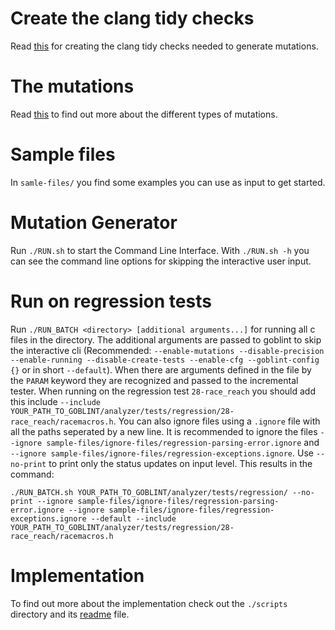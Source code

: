 # Create the clang tidy checks
Read [this](clang-mutations/README.md) for creating the clang tidy checks needed to generate mutations.

# The mutations
Read [this](clang-mutations/MUTATIONS.md) to find out more about the different types of mutations.

# Sample files
In `samle-files/` you find some examples you can use as input to get started.

# Mutation Generator
Run `./RUN.sh` to start the Command Line Interface. With `./RUN.sh -h` you can see the command line options for skipping the interactive user input.

# Run on regression tests
Run `./RUN_BATCH <directory> [additional arguments...]` for running all c files in the directory. The additional arguments are passed to goblint to skip the interactive cli (Recommended: `--enable-mutations --disable-precision --enable-running --disable-create-tests --enable-cfg --goblint-config {}` or in short `--default`). When there are arguments defined in the file by the `PARAM` keyword they are recognized and passed to the incremental tester. When running on the regression test `28-race_reach` you should add this include `--include YOUR_PATH_TO_GOBLINT/analyzer/tests/regression/28-race_reach/racemacros.h`. You can also ignore files using a `.ignore` file with all the paths seperated by a new line. It is recommended to ignore the files `--ignore sample-files/ignore-files/regression-parsing-error.ignore` and `--ignore sample-files/ignore-files/regression-exceptions.ignore`. Use `--no-print` to print only the status updates on input level. This results in the command:
```
./RUN_BATCH.sh YOUR_PATH_TO_GOBLINT/analyzer/tests/regression/ --no-print --ignore sample-files/ignore-files/regression-parsing-error.ignore --ignore sample-files/ignore-files/regression-exceptions.ignore --default --include YOUR_PATH_TO_GOBLINT/analyzer/tests/regression/28-race_reach/racemacros.h
```

# Implementation
To find out more about the implementation check out the `./scripts` directory and its [readme](./scripts/README.md) file.